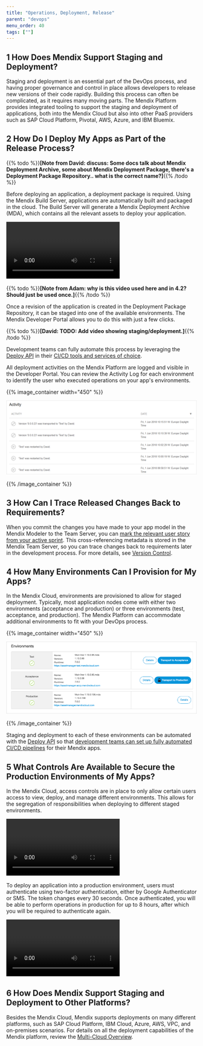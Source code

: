 ```yaml
---
title: "Operations, Deployment, Release"
parent: "devops"
menu_order: 40
tags: [""]
---
```


## 1 How Does Mendix Support Staging and Deployment?

Staging and deployment is an essential part of the DevOps process, and having proper governance and control in place allows developers to release new versions of their code rapidly. Building this process can often be complicated, as it requires many moving parts. The Mendix Platform provides integrated tooling to support the staging and deployment of applications, both into the Mendix Cloud but also into other PaaS providers such as SAP Cloud Platform, Pivotal, AWS, Azure, and IBM Bluemix.

## 2 How Do I Deploy My Apps as Part of the Release Process?

{{% todo %}}**[Note from David: discuss: Some docs talk about Mendix Deployment Archive, some about Mendix Deployment Package, there's a Deployment Package Repository.. what is the correct name?]**{{% /todo %}}

Before deploying an application, a deployment package is required. Using the Mendix Build Server, applications are automatically built and packaged in the cloud. The Build Server will generate a Mendix Deployment Archive (MDA), which contains all the relevant assets to deploy your application.

<video controls src="attachments/DO_BuildingRevisionFromCloudPortal.mp4">Create a versioned deployment package from the Mendix Developer Portal</video>

{{% todo %}}**[Note from Adam: why is this video used here and in 4.2? Should just be used once.]**{{% /todo %}}

Once a revision of the application is created in the Deployment Package Repository, it can be staged into one of the available environments. The Mendix Developer Portal allows you to do this with just a few clicks.

{{% todo %}}**[David: TODO: Add video showing staging/deployment.]**{{% /todo %}}

Development teams can fully automate this process by leveraging the [Deploy API](https://docs.mendix.com/apidocs-mxsdk/apidocs/deploy-api) in their [CI/CD tools and services of choice](cicd#cicd-other-tools).

All deployment activities on the Mendix Platform are logged and visible in the Developer Portal. You can review the Activity Log for each environment to identify the user who executed operations on your app's environments.

{{% image_container width="450" %}}

![](attachments/activity-log.png)

{{% /image_container %}}

## 3 How Can I Trace Released Changes Back to Requirements?

When you commit the changes you have made to your app model in the Mendix Modeler to the Team Server, you can [mark the relevant user story from your active sprint](version-control#cross-reference). This cross-referencing metadata is stored in the Mendix Team Server, so you can trace changes back to requirements later in the development process. For more details, see [Version Control](version-control).

## 4 How Many Environments Can I Provision for My Apps?

In the Mendix Cloud, environments are provisioned to allow for staged deployment. Typically, most application nodes come with either two environments (acceptance and production) or three environments (test, acceptance, and production). The Mendix Platform can accommodate additional environments to fit with your DevOps process.

{{% image_container width="450" %}}

![](attachments/DO_StagingEnvironments.png)

{{% /image_container %}}

Staging and deployment to each of these environments can be automated with the [Deploy API](https://docs.mendix.com/apidocs-mxsdk/apidocs/deploy-api) so that [development teams can set up fully automated CI/CD pipelines](cicd#cicd-other-tools) for their Mendix apps.

## 5 What Controls Are Available to Secure the Production Environments of My Apps?

In the Mendix Cloud, access controls are in place to only allow certain users access to view, deploy, and manage different environments. This allows for the segregation of responsibilities when deploying to different staged environments.

<video controls src="attachments/NodePermissions2.mp4">Fine-grained permission control for all users in the development team</video>

To deploy an application into a production environment, users must authenticate using two-factor authentication, either by Google Authenticator or SMS. The token changes every 30 seconds. Once authenticated, you will be able to perform operations in production for up to 8 hours, after which you will be required to authenticate again.

<video controls src="attachments/DO_GoogleAuthenticator.mp4">Production operations are secured through two-factor authentication</video>

## 6 How Does Mendix Support Staging and Deployment to Other Platforms?

Besides the Mendix Cloud, Mendix supports deployments on many different platforms, such as SAP Cloud Platform, IBM Cloud, Azure, AWS, VPC, and on-premises scenarios. For details on all the deployment capabilities of the Mendix platform, review the  [Multi-Cloud Overview](../app-capabilities/multi-cloud-overview).

